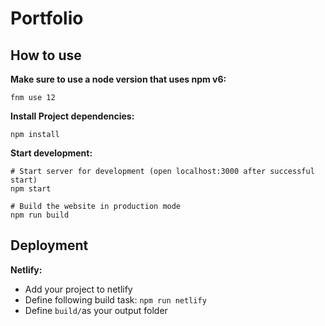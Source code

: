 # Portfolio

## How to use

**Make sure to use a node version that uses npm v6:**

```
fnm use 12
```

**Install Project dependencies:**

```
npm install
```

**Start development:**

```
# Start server for development (open localhost:3000 after successful start)
npm start

# Build the website in production mode
npm run build
```

## Deployment

**Netlify:**

- Add your project to netlify
- Define following build task: `npm run netlify`
- Define `build/`as your output folder
